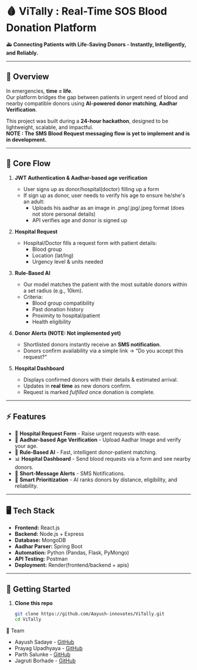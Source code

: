 # 🩸 ViTally : Real-Time SOS Blood Donation Platform

🚑 **Connecting Patients with Life-Saving Donors - Instantly, Intelligently, and Reliably.**

---

## 📌 Overview  

In emergencies, **time = life**.  
Our platform bridges the gap between patients in urgent need of blood and nearby compatible donors using **AI-powered donor matching**, **Aadhar Verification**.

This project was built during a **24-hour hackathon**, designed to be lightweight, scalable, and impactful.  
**NOTE : The SMS Blood Request messaging flow is yet to implement and is in development.**

---

## 🔑 Core Flow  

1. **JWT Authentication & Aadhar-based age verification**
   - User signs up as donor/hospital(doctor) filling up a form
   - If sign up as donor, user needs to verify his age to ensure he/she's an adult:
       - Uploads his aadhar as an image in .png/.jpg/.jpeg format (does not store personal details)
       - API verifies age and donor is signed up
    
2. **Hospital Request**  
   - Hospital/Doctor fills a request form with patient details:  
     - Blood group  
     - Location (lat/lng)  
     - Urgency level & units needed  

3. **Rule-Based AI**  
   - Our model matches the patient with the most suitable donors within a set radius (e.g., 10km).  
   - Criteria:  
     - Blood group compatibility  
     - Past donation history  
     - Proximity to hospital/patient  
     - Health eligibility  

4. **Donor Alerts (NOTE: Not implemented yet)**  
   - Shortlisted donors instantly receive an **SMS notification**.  
   - Donors confirm availability via a simple link → “Do you accept this request?”  

5. **Hospital Dashboard**  
   - Displays confirmed donors with their details & estimated arrival.  
   - Updates in **real time** as new donors confirm.  
   - Request is marked *fulfilled* once donation is complete.  

---

## ⚡ Features  

- 🏥 **Hospital Request Form** - Raise urgent requests with ease.
- 🔐 **Aadhar-based Age Verification** - Upload Aadhar Image and verify your age.
- 🤖 **Rule-Based AI** - Fast, intelligent donor-patient matching.
- 📊 **Hospital Dashboard** - Send blood requests via a form and see nearby donors.  
- 🔔 **Short-Message Alerts** - SMS Notifications.  
- 🌟 **Smart Prioritization** - AI ranks donors by distance, eligibility, and reliability.  

---

## 🖥️ Tech Stack  

- **Frontend:** React.js  
- **Backend:** Node.js + Express  
- **Database:** MongoDB
- **Aadhar Parser:** Spring Boot
- **Automation:** Python (Pandas, Flask, PyMongo)
- **API Testing:** Postman  
- **Deployment:** Render(frontend/backend + apis)
---

## 🚀 Getting Started  

1. **Clone this repo**  
   ```bash
   git clone https://github.com/Aayush-innovates/ViTally.git
   cd ViTally


👥 Team
- Aayush Sadaye - [GitHub](https://github.com/Aayush-innovates)
- Prayag Upadhyaya - [GitHub](https://github.com/prayagupa23)
- Parth Salunke - [GitHub](https://github.com/sparth292)
- Jagruti Borhade - [GitHub](https://github.com/)

